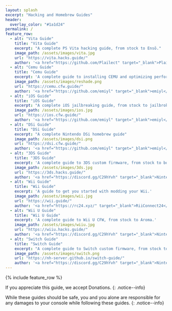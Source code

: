 ```yaml
---
layout: splash
excerpt: "Hacking and Homebrew Guides"
header:
  overlay_color: "#1a1d24"
permalink: /
feature_row:
  - alt: "Vita Guide"
    title: "Vita Guide"
    excerpt: "A complete PS Vita hacking guide, from stock to Ensō."
    image_path: /assets/images/vita.jpg
    url: "https://vita.hacks.guide/"
    author: '<a href="https://github.com/Plailect" target="_blank">Plailect</a> and <a href="https://github.com/emiyl" target="_blank">emiyl</a>'
  - alt: "Cemu Guide"
    title: "Cemu Guide"
    excerpt: 'A complete guide to installing CEMU and optimizing performance.'
    image_path: /assets/images/reshade.png
    url: "https://cemu.cfw.guide/"
    author: '<a href="https://github.com/emiyl" target="_blank">emiyl</a>'
  - alt: "iOS Guide"
    title: "iOS Guide"
    excerpt: "A complete iOS jailbreaking guide, from stock to jailbroken."
    image_path: /assets/images/ios.jpg
    url: "https://ios.cfw.guide/"
    author: '<a href="https://github.com/emiyl" target="_blank">emiyl</a> and <a href="https://ios.cfw.guide/credits" target="_blank">Team</a>'
  - alt: "DSi Guide"
    title: "DSi Guide"
    excerpt: "A complete Nintendo DSi homebrew guide"
    image_path: /assets/images/dsi.png
    url: "https://dsi.cfw.guide/"
    author: '<a href="https://github.com/emiyl" target="_blank">emiyl</a> and <a href="https://discord.gg/yD3spjv" target="_blank">DS(i) Mode Hacking</a>'
  - alt: "3DS Guide"
    title: "3DS Guide"
    excerpt: 'A complete guide to 3DS custom firmware, from stock to boot9strap.'
    image_path: /assets/images/3ds.jpg
    url: "https://3ds.hacks.guide/"
    author: '<a href="https://discord.gg/C29hYvh" target="_blank">Nintendo Homebrew</a>'
  - alt: "Wii Guide"
    title: "Wii Guide"
    excerpt: 'A guide to get you started with modding your Wii.'
    image_path: /assets/images/wii.jpg
    url: "https://wii.guide/"
    author: '<a href="https://rc24.xyz/" target="_blank">RiiConnect24</a>'
  - alt: "Wii U Guide"
    title: "Wii U Guide"
    excerpt: 'A complete guide to Wii U CFW, from stock to Aroma.'
    image_path: /assets/images/wiiu.jpg
    url: "https://wiiu.hacks.guide/"
    author: '<a href="https://discord.gg/C29hYvh" target="_blank">Nintendo Homebrew</a>'
  - alt: "Switch Guide"
    title: "Switch Guide"
    excerpt: "A complete guide to Switch custom firmware, from stock to Atmosphere."
    image_path: /assets/images/switch.png
    url: "https://nh-server.github.io/switch-guide/"
    author: '<a href="https://discord.gg/C29hYvh" target="_blank">Nintendo Homebrew</a>'
---
```


{% include feature_row %}

<div id="waldo-tag-8408"></div>

If you appreciate this guide, we accept <a href="donations" style="text-decoration: none !important;">Donations</a>.
{: .notice--info}

While these guides should be safe, you and you alone are responsible for any damages to your console while following these guides.
{: .notice--info}

<div id="waldo-tag-8442"></div>
